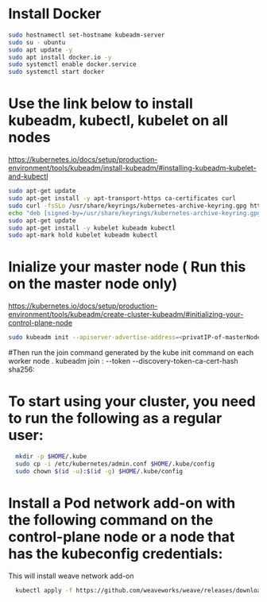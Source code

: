 
# Install Docker
```sh
sudo hostnamectl set-hostname kubeadm-server
sudo su - ubuntu
sudo apt update -y
sudo apt install docker.io -y
sudo systemctl enable docker.service
sudo systemctl start docker

```
# Use the link below to install kubeadm, kubectl, kubelet on all nodes
  https://kubernetes.io/docs/setup/production-environment/tools/kubeadm/install-kubeadm/#installing-kubeadm-kubelet-and-kubectl
```sh
sudo apt-get update
sudo apt-get install -y apt-transport-https ca-certificates curl
sudo curl -fsSLo /usr/share/keyrings/kubernetes-archive-keyring.gpg https://packages.cloud.google.com/apt/doc/apt-key.gpg
echo "deb [signed-by=/usr/share/keyrings/kubernetes-archive-keyring.gpg] https://apt.kubernetes.io/ kubernetes-xenial main" | sudo tee /etc/apt/sources.list.d/kubernetes.list
sudo apt-get update
sudo apt-get install -y kubelet kubeadm kubectl
sudo apt-mark hold kubelet kubeadm kubectl


```

# Inialize your master node ( Run this on the master node only)
https://kubernetes.io/docs/setup/production-environment/tools/kubeadm/create-cluster-kubeadm/#initializing-your-control-plane-node

```sh
sudo kubeadm init --apiserver-advertise-address=<privatIP-of-masterNode> --pod-network-cidr=192.168.0.0/16 --ignore-preflight-errors=NumCPU

```
#Then run the join command generated by the kube init command on each worker node .
kubeadm join <control-plane-host>:<control-plane-port> --token <token> --discovery-token-ca-cert-hash sha256:<hash>

# To start using your cluster, you need to run the following as a regular user:
```sh
  mkdir -p $HOME/.kube
  sudo cp -i /etc/kubernetes/admin.conf $HOME/.kube/config
  sudo chown $(id -u):$(id -g) $HOME/.kube/config
```

#  Install a Pod network add-on with the following command on the control-plane node or a node that has the kubeconfig credentials:
  This will install weave network add-on

```sh
  kubectl apply -f https://github.com/weaveworks/weave/releases/download/v2.8.1/weave-daemonset-k8s.yaml
```
